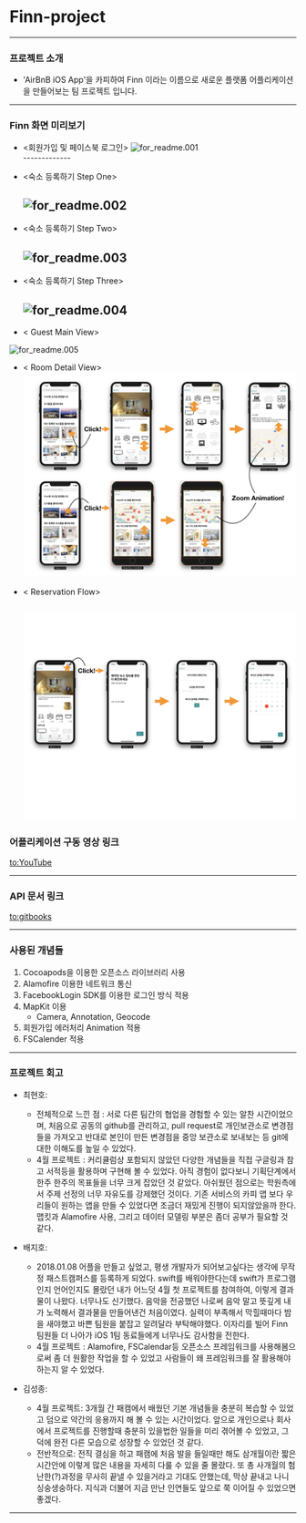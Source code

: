 Finn-project
============

---

### 프로젝트 소개

-	'AirBnB iOS App'을 카피하여 Finn 이라는 이름으로 새로운 플랫폼 어플리케이션을 만들어보는 팀 프로젝트 입니다.<br>

---

### Finn 화면 미리보기

-	<회원가입 및 페이스북 로그인> ![for_readme.001](/assets/for_readme.001.png)<br> -------------
-	<숙소 등록하기 Step One>

	![for_readme.002](/assets/for_readme.002.png)<br>
	-------------------------------------------------

-	<숙소 등록하기 Step Two>

	![for_readme.003](/assets/for_readme.003.png)<br>
	-------------------------------------------------

-	<숙소 등록하기 Step Three>

	![for_readme.004](/assets/for_readme.004.png)<br>
	-------------------------------------------------

-	< Guest Main View>

![for_readme.005](/assets/for_readme.005_yv5gg9o22.png)<br>

-	< Room Detail View> ![for_readme_006](/assets/for_readme_006.png)<br>

-	< Reservation Flow>

	![for_readme_007](/assets/for_readme_007.png)<br>
	-------------------------------------------------

### 어플리케이션 구동 영상 링크

[to:YouTube](https://youtu.be/N2_1WeTn_6k)

---

### API 문서 링크

[to:gitbooks](https://himanmengit.gitbooks.io/airbnb/content/)

---

### 사용된 개념들

1. Cocoapods을 이용한 오픈소스 라이브러리 사용 <br>
2. Alamofire 이용한 네트워크 통신 <br>
3. FacebookLogin SDK를 이용한 로그인 방식 적용 <br>
4. MapKit 이용
	-	Camera, Annotation, Geocode <br>
5.	회원가입 에러처리 Animation 적용
6.	FSCalender 적용

---

### 프로젝트 회고

- 최현호:
	- 전체적으로 느낀 점 : 서로 다른 팀간의 협업을 경험할 수 있는 알찬 시간이었으며, 처음으로 공동의 github를 관리하고, pull request로 개인보관소로 변경점들을 가져오고 반대로 본인이 만든 변경점을 중앙 보관소로 보내보는 등 git에 대한 이해도를 높일 수 있었다.
	- 4월 프로젝트 : 커리큘럼상 포함되지 않았던 다양한 개념들을 직접 구글링과 참고 서적등을 활용하며 구현해 볼 수 있었다. 아직 경험이 없다보니 기획단계에서 한주 한주의 목표들을 너무 크게 잡았던 것 같았다. 아쉬웠던 점으로는 학원측에서 주제 선정의 너무 자유도를 강제했던 것이다. 기존 서비스의 카피 앱 보다 우리들이 원하는 앱을 만들 수 있었다면 조금더 재밌게 진행이 되지않았을까 한다. 맵킷과 Alamofire 사용, 그리고 데이터 모델링 부분은 좀더 공부가 필요할 것 같다.

- 배지호:
	- 2018.01.08 어플을 만들고 싶었고, 평생 개발자가 되어보고싶다는 생각에 무작정 패스트캠퍼스를 등록하게 되었다. swift를 배워야한다는데 swift가 프로그램인지 언어인지도 몰랐던 내가 어느덧 4월 첫 프로젝트를 참여하여, 이렇게 결과물이 나왔다. 너무나도 신기했다. 음악을 전공했던 나로써 음악 말고 뜻깊게 내가 노력해서 결과물을 만들어낸건 처음이였다. 실력이 부족해서 막힐때마다 밤을 새야했고 바쁜 팀원을 붙잡고 알려달라 부탁해야했다. 이자리를 빌어 Finn 팀원들 더 나아가 iOS 1팀 동료들에게 너무나도 감사함을 전한다.
	- 4월 프로젝트 : Alamofire, FSCalendar등 오픈소스 프레임워크를 사용해봄으로써 좀 더 원활한 작업을 할 수 있었고 사람들이 왜 프레임워크를 잘 활용해야하는지 알 수 있었다.

- 김성종:
	- 4월 프로젝트: 3개월 간 패캠에서 배웠던 기본 개념들을 충분히 복습할 수 있었고 덤으로 약간의 응용까지 해 볼 수 있는 시간이었다. 앞으로 개인으로나 회사에서 프로젝트를 진행할때 충분히 있을법한 일들을 미리 겪어볼 수 있었고, 그 덕에 완전 다른 모습으로 성장할 수 있었던 것 같다.
	- 전반적으로: 전직 결심을 하고 패캠에 처음 발을 들일때만 해도 삼개월이란 짧은 시간안에 이렇게 많은 내용을 자세히 다룰 수 있을 줄 몰랐다. 또 총 사개월의 험난한(?)과정을 무사히 끝낼 수 있을거라고 기대도 안했는데, 막상 끝내고 나니 싱숭생숭하다. 지식과 더불어 지금 만난 인연들도 앞으로 쭉 이어질 수 있었으면 좋겠다.
---
